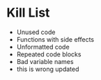 Kill List
=========
* Unused code
* Functions with side effects
* Unformatted code
* Repeated code blocks
* Bad variable names
* this is wrong updated
